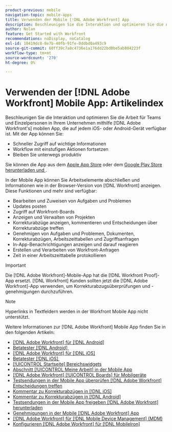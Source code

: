 ```yaml
---
product-previous: mobile
navigation-topic: mobile-apps
title: Verwenden der Mobile [!DNL Adobe Workfront] App
description: Beschleunigen Sie die Interaktion und optimieren Sie die Arbeit für Teams und Einzelpersonen in Ihrem Unternehmen mithilfe  [!DNL Adobe Workfront's]  Mobile App, die auf jedem iOS- oder Android-Gerät verfügbar ist.
author: Nolan
feature: Get Started with Workfront
recommendations: noDisplay, noCatalog
exl-id: 10419dc8-8e7b-40fb-91fe-0ddbd0a493c9
source-git-commit: 60ff39c7a8c4736e1a176dd22bd0be5ab804223f
workflow-type: tm+mt
source-wordcount: '270'
ht-degree: 0%

---
```


# Verwenden der [!DNL Adobe Workfront] Mobile App: Artikelindex

<!-- Audited: 2/2024 -->

Beschleunigen Sie die Interaktion und optimieren Sie die Arbeit für Teams und Einzelpersonen in Ihrem Unternehmen mithilfe [!DNL Adobe Workfront's] mobilen App, die auf jedem iOS- oder Android-Gerät verfügbar ist. Mit der App können Sie:

* Schneller Zugriff auf wichtige Informationen
* Workflow mit einstufigen Aktionen fortsetzen
* Bleiben Sie unterwegs produktiv

Sie können die App aus dem [Apple App Store](https://apps.apple.com/us/app/adobe-workfront/id1033282981) oder dem [Google Play Store herunterladen und &#x200B;](https://play.google.com/store/apps/details?id=com.workfront.android.aware).

In der Mobile App können Sie Arbeitselemente abschließen und Informationen wie in der Browser-Version von [!DNL Workfront] anzeigen. Diese Funktionen und mehr sind verfügbar:

* Bearbeiten und Zuweisen von Aufgaben und Problemen
* Updates posten
* Zugriff auf Workfront-Boards
* Anzeigen und Verwalten von Projekten
* Korrekturabzüge anzeigen, kommentieren und Entscheidungen über Korrekturabzüge treffen
* Genehmigen von Aufgaben und Problemen, Dokumenten, Korrekturabzügen, Arbeitszeittabellen und Zugriffsanfragen
* In-App-Benachrichtigungen anzeigen und darauf reagieren
* Erstellen und Verarbeiten von Workfront-Anfragen
* Zeit in einer Arbeitszeittabelle protokollieren

>[!IMPORTANT]
>
>Die [!DNL Adobe Workfront]-Mobile-App hat die [!DNL Workfront Proof]-App ersetzt. [!DNL Workfront] Kunden sollten jetzt die [!DNL Adobe Workfront]-App verwenden, um Korrekturabzugsüberprüfungen und -genehmigungen durchzuführen.

>[!NOTE]
>
>Hyperlinks in Textfeldern werden in der Workfront Mobile App nicht unterstützt.

Weitere Informationen zur [!DNL Adobe Workfront] Mobile App finden Sie in den folgenden Artikeln:

* [[!DNL Adobe Workfront] für [!DNL Android]](../../../workfront-basics/mobile-apps/using-the-workfront-mobile-app/workfront-for-android.md)
* [Betatester  [!DNL Android] &#x200B;](../../../workfront-basics/mobile-apps/using-the-workfront-mobile-app/android-beta-tester.md)
* [[!DNL Adobe Workfront] für [!DNL iOS]](../../../workfront-basics/mobile-apps/using-the-workfront-mobile-app/workfront-for-ios.md)
* [Betatester  [!DNL iOS] &#x200B;](../../../workfront-basics/mobile-apps/using-the-workfront-mobile-app/ios-beta-tester.md)
* [[!UICONTROL Startseite] Bereichswidgets](../../../workfront-basics/mobile-apps/using-the-workfront-mobile-app/home-area-widgets-mobile.md)
* [Abschnitt [!UICONTROL Meine Arbeit] in der Mobile App](../../../workfront-basics/mobile-apps/using-the-workfront-mobile-app/my-work-section-mobile.md)
* [[!DNL Adobe Workfront] [!UICONTROL Boards] für Mobilgeräte](/help/quicksilver/workfront-basics/mobile-apps/using-the-workfront-mobile-app/mobile-boards.md)
* [Testsendungen in der Mobile App überprüfen  [!DNL Adobe Workfront]  Entscheidungen treffen](../../../workfront-basics/mobile-apps/using-the-workfront-mobile-app/work-with-proofs-in-mobile-app.md)
* [Kommentar zu Korrekturabzügen in [!DNL iOS]](../../../workfront-basics/mobile-apps/using-the-workfront-mobile-app/comment-on-proofs-ios.md)
* [Kommentar zu Korrekturabzügen in [!DNL Android]](../../../workfront-basics/mobile-apps/using-the-workfront-mobile-app/comment-on-proofs-android.md)
* [Testsendungen in der Mobile App freigeben  [!DNL Adobe Workfront]  herunterladen](../../../workfront-basics/mobile-apps/using-the-workfront-mobile-app/share-proofs-mobile.md)
* [Genehmigungen in der Mobile [!DNL Adobe Workfront] App](../../../workfront-basics/mobile-apps/using-the-workfront-mobile-app/approvals-in-mobile-app.md)
* [[!DNL Adobe Workfront] für [!DNL Mobile Device Management] (MDM)](../../../workfront-basics/mobile-apps/using-the-workfront-mobile-app/wf-mdm.md)
* [Konfigurieren  [!DNL Adobe Workfront] für [!DNL MobileIron]](../../../workfront-basics/mobile-apps/using-the-workfront-mobile-app/wf-mobileiron-configs.md)

